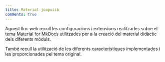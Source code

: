 ```yaml
---
title: Material joapuiib
comments: true
---
```


Aquest lloc web recull les configuracions i extensions realitzades sobre el tema [Material for MkDocs](https://squidfunk.github.io/mkdocs-material/)
utilitzades per a la creació del material didàctic dels diferents mòduls.

També recull la utilització de les diferents característiques implementades i les proporcionades pel tema original.

